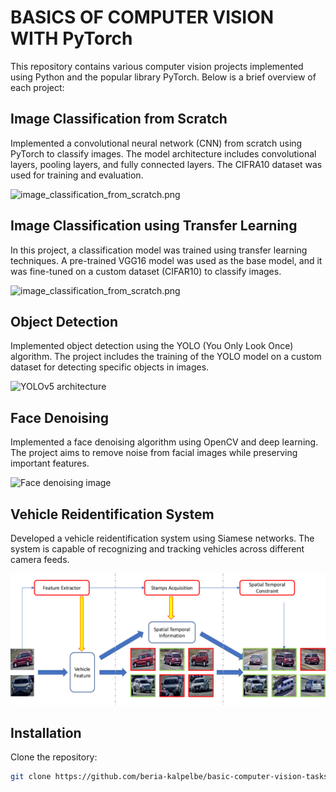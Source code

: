 # BASICS OF COMPUTER VISION WITH PyTorch

This repository contains various computer vision projects implemented using Python and the popular library PyTorch. Below is a brief overview of each project:

## Image Classification from Scratch

Implemented a convolutional neural network (CNN) from scratch using PyTorch to classify images. The model architecture includes convolutional layers, pooling layers, and fully connected layers. The CIFRA10 dataset was used for training and evaluation.

![image_classification_from_scratch.png](https://miro.medium.com/max/1100/1*SZnidBt7CQ4Xqcag6rd8Ew.png)

## Image Classification using Transfer Learning

In this project, a classification model was trained using transfer learning techniques. A pre-trained VGG16 model was used as the base model, and it was fine-tuned on a custom dataset (CIFAR10) to classify images.

![image_classification_from_scratch.png](https://miro.medium.com/v2/resize:fit:1400/1*NNifzsJ7tD2kAfBXt3AzEg.png)

## Object Detection

Implemented object detection using the YOLO (You Only Look Once) algorithm. The project includes the training of the YOLO model on a custom dataset for detecting specific objects in images.

![YOLOv5 architecture](https://deci.ai/wp-content/uploads/2022/11/yolov6-yolov5-yolox-blog-header.jpg)

## Face Denoising

Implemented a face denoising algorithm using OpenCV and deep learning. The project aims to remove noise from facial images while preserving important features.

![Face denoising image](https://media.springernature.com/m685/springer-static/image/art%3A10.1007%2Fs42979-022-01042-y/MediaObjects/42979_2022_1042_Fig12_HTML.png)

## Vehicle Reidentification System

Developed a vehicle reidentification system using Siamese networks. The system is capable of recognizing and tracking vehicles across different camera feeds.

![alt text](3-Figure3-1.png)

## Installation

Clone the repository:

   ```bash
   git clone https://github.com/beria-kalpelbe/basic-computer-vision-tasks.git
